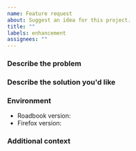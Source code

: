 ```yaml
---
name: Feature request
about: Suggest an idea for this project.
title: ""
labels: enhancement
assignees: ""
---
```


### Describe the problem

<!-- A clear and concise description of what the problem is. Ex. I'm always
     frustrated when [...] -->

### Describe the solution you'd like

<!-- A clear and concise description of what you want to happen. -->

### Environment

- Roadbook version<!-- e.g. 1.0.2 -->:
- Firefox version<!-- e.g. 122.0 -->:

### Additional context

<!-- Add any other context or screenshots about the feature request here. -->
